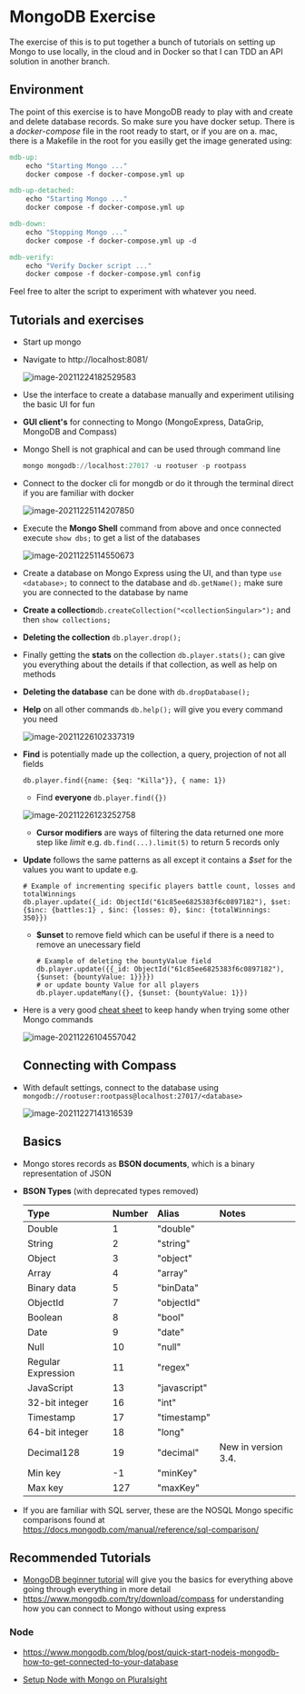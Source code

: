 # MongoDB Exercise
The exercise of this is to put together a bunch of tutorials on setting up Mongo to use locally, in the cloud and in Docker so that I can TDD an API solution in another branch.

## Environment

The point of this exercise is to have MongoDB ready to play with and create and delete database records. So make sure you have docker setup. There is a *docker*-*compose* file in the root ready to start, or if you are on a. mac, there is a Makefile in the root for you easilly get the image generated using:

```makefile
mdb-up:
	echo "Starting Mongo ..."
	docker compose -f docker-compose.yml up

mdb-up-detached:
	echo "Starting Mongo ..."
	docker compose -f docker-compose.yml up

mdb-down:
	echo "Stopping Mongo ..."
	docker compose -f docker-compose.yml up -d

mdb-verify:
	echo "Verify Docker script ..."
	docker compose -f docker-compose.yml config
```

Feel free to alter the script to experiment with whatever you need.

## Tutorials and exercises

- Start up mongo

- Navigate to http://localhost:8081/

  ![image-20211224182529583](./mongo-express.png)

- Use the interface to create a database manually and experiment utilising the basic UI for fun

- **GUI client's** for connecting to Mongo (MongoExpress, DataGrip, MongoDB and Compass)

- Mongo Shell is not graphical and can be used through command line

  ```powershell
  mongo mongodb://localhost:27017 -u rootuser -p rootpass
  ```

- Connect to the docker cli for mongdb or do it through the terminal direct if you are familiar with docker

  ![image-20211225114207850](./docker-desktop.png)

- Execute the **Mongo Shell** command from above and once connected execute `show dbs;` to get a list of the databases

  ![image-20211225114550673](./mongoshell.png)

- Create a database on Mongo Express using the UI, and than type `use <database>;` to connect to the database and `db.getName();`  make sure you are connected to the database by name

- **Create a collection**`db.createCollection("<collectionSingular>");` and then `show collections;`

- **Deleting the collection** `db.player.drop();`

- Finally getting the **stats** on the collection `db.player.stats();` can give you everything about the details if that collection, as well as help on methods

- **Deleting the database** can be done with `db.dropDatabase();`

- **Help** on all other commands `db.help();` will give you every command you need

  ![image-20211226102337319](./mongo-help.png)

- **Find** is potentially made up the collection, a query, projection of not all fields

  `db.player.find({name: {$eq: "Killa"}}, { name: 1})`

  - Find **everyone**  `db.player.find({})`

  ![image-20211226123252758](./mongo-find.png)

  - **Cursor modifiers** are ways of filtering the data returned one more step like *limit* e.g. `db.find(...).limit(5)` to return 5 records only

- **Update** follows the same patterns as all except it contains a *$set* for the values you want to update e.g. 

  ```shell
  # Example of incrementing specific players battle count, losses and totalWinnings
  db.player.update({_id: ObjectId("61c85ee6825383f6c0897182"), $set: {$inc: {battles:1} , $inc: {losses: 0}, $inc: {totalWinnings: 350}})
  ```

  - **$unset** to remove field which can be useful if there is a need to remove an unecessary field

    ```shell
    # Example of deleting the bountyValue field
    db.player.update({{_id: ObjectId("61c85ee6825383f6c0897182"), {$unset: {bountyValue: 1}}}})
    # or update bounty Value for all players
    db.player.updateMany({}, {$unset: {bountyValue: 1}})
    ```

- Here is a very good [cheat sheet](https://www.mongodb.com/developer/quickstart/cheat-sheet/) to keep handy when trying some other Mongo commands

  ![image-20211226104557042](./mongo-version.png)

  ## Connecting with Compass

- With default settings, connect to the database using `mongodb://rootuser:rootpass@localhost:27017/<database>`

  ![image-20211227141316539](./compass.png)

  ## Basics

- Mongo stores records as **BSON documents**, which is a binary representation of JSON

- **BSON Types** (with deprecated types removed)

  | Type               | Number | Alias        | Notes               |
  | :----------------- | :----- | :----------- | :------------------ |
  | Double             | 1      | "double"     |                     |
  | String             | 2      | "string"     |                     |
  | Object             | 3      | "object"     |                     |
  | Array              | 4      | "array"      |                     |
  | Binary data        | 5      | "binData"    |                     |
  | ObjectId           | 7      | "objectId"   |                     |
  | Boolean            | 8      | "bool"       |                     |
  | Date               | 9      | "date"       |                     |
  | Null               | 10     | "null"       |                     |
  | Regular Expression | 11     | "regex"      |                     |
  | JavaScript         | 13     | "javascript" |                     |
  | 32-bit integer     | 16     | "int"        |                     |
  | Timestamp          | 17     | "timestamp"  |                     |
  | 64-bit integer     | 18     | "long"       |                     |
  | Decimal128         | 19     | "decimal"    | New in version 3.4. |
  | Min key            | -1     | "minKey"     |                     |
  | Max key            | 127    | "maxKey"     |                     |

- If you are familiar with SQL server, these are the NOSQL Mongo specific comparisons found at https://docs.mongodb.com/manual/reference/sql-comparison/

## Recommended Tutorials

- [MongoDB beginner tutorial](https://www.youtube.com/watch?v=Www6cTUymCY) will give you the basics for everything above going through everything in more detail
- https://www.mongodb.com/try/download/compass for understanding how you can connect to Mongo without using express

### Node

- https://www.mongodb.com/blog/post/quick-start-nodejs-mongodb-how-to-get-connected-to-your-database

- [Setup Node with Mongo on Pluralsight](https://app.pluralsight.com/projects/using-mongodb-with-node-js/setup/46c7e2d3-8413-4a58-9515-e8e3976f66f6)

  
